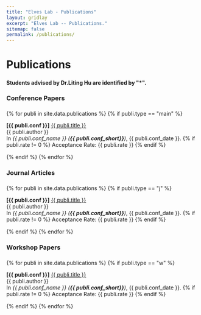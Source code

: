 ```yaml
---
title: "Elves Lab - Publications"
layout: gridlay
excerpt: "Elves Lab -- Publications."
sitemap: false
permalink: /publications/
---
```



<h1 style="margin-bottom: 22px;">Publications</h1>

<b>Students advised by Dr.Liting Hu are identified by \"*\".</b> 

<h3 style="margin-top:22px; margin-bottom: 22px;">Conference Papers</h3>
{% for publi in site.data.publications %}
  {% if publi.type == "main" %}
  <p style="margin-bottom: 15px;">
  <b>[{{ publi.conf }}]</b> <a href="{{ publi.link }}">{{ publi.title }}</a><br />
  {{ publi.author }}<br />
  In <em>{{ publi.conf_name }} (<b>{{ publi.conf_short}}</b>)</em>, {{ publi.conf_date }}.
  {% if publi.rate != 0 %}
  Acceptance Rate: {{ publi.rate }}
  {% endif %}
  </p>
  {% endif %}
{% endfor %}

<h3 style="margin-bottom: 22px;">Journal Articles</h3>
{% for publi in site.data.publications %}
  {% if publi.type == "j" %}
  <p style="margin-bottom: 15px;">
  <b>[{{ publi.conf }}]</b> <a href="{{ publi.link }}">{{ publi.title }}</a><br />
  {{ publi.author }}<br />
  In <em>{{ publi.conf_name }} (<b>{{ publi.conf_short}}</b>)</em>, {{ publi.conf_date }}.
  {% if publi.rate != 0 %}
  Acceptance Rate: {{ publi.rate }}
  {% endif %}
  </p>
  {% endif %}
{% endfor %}

<h3 style="margin-bottom: 22px;">Workshop Papers</h3>
{% for publi in site.data.publications %}
  {% if publi.type == "w" %}
  <p style="margin-bottom: 15px;">
  <b>[{{ publi.conf }}]</b> <a href="{{ publi.link }}">{{ publi.title }}</a><br />
  {{ publi.author }}<br />
  In <em>{{ publi.conf_name }} (<b>{{ publi.conf_short}}</b>)</em>, {{ publi.conf_date }}.
  {% if publi.rate != 0 %}
  Acceptance Rate: {{ publi.rate }}
  {% endif %}
  </p>
  {% endif %}
{% endfor %}
